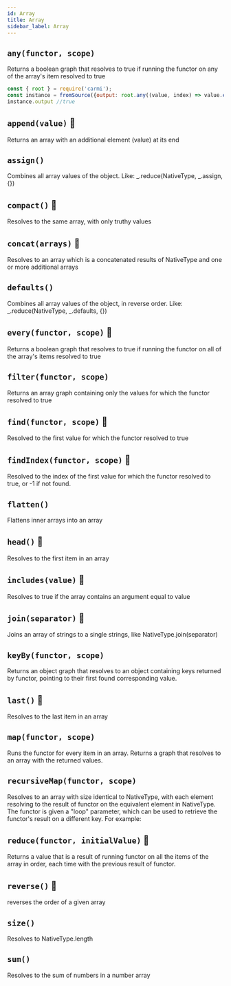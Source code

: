 ```yaml
---
id: Array
title: Array
sidebar_label: Array
---
```

## `any(functor, scope)`
Returns a boolean graph that resolves to true if running the functor on any of the array's item resolved to true
```js
const { root } = require('carmi');
const instance = fromSource({output: root.any((value, index) => value.eq(2))}, [3, 2, 1]);
instance.output //true
```
## `append(value)` 🍬
Returns an array with an additional element (value) at its end

## `assign()`
Combines all array values of the object. Like: _.reduce(NativeType, _.assign, {})

## `compact()` 🍬
Resolves to the same array, with only truthy values

## `concat(arrays)` 🍬
Resolves to an array which is a concatenated results of NativeType and one or more additional arrays

## `defaults()`
Combines all array values of the object, in reverse order. Like: _.reduce(NativeType, _.defaults, {})

## `every(functor, scope)` 🍬
Returns a boolean graph that resolves to true if running the functor on all of the array's items resolved to true

## `filter(functor, scope)`
Returns an array graph containing only the values for which the functor resolved to true

## `find(functor, scope)` 🍬
Resolved to the first value for which the functor resolved to true

## `findIndex(functor, scope)` 🍬
Resolved to the index of the first value for which the functor resolved to true, or -1 if not found.

## `flatten()`
Flattens inner arrays into an array

## `head()` 🍬
Resolves to the first item in an array

## `includes(value)` 🍬
Resolves to true if the array contains an argument equal to value

## `join(separator)` 🍬
Joins an array of strings to a single strings, like NativeType.join(separator)

## `keyBy(functor, scope)`
Returns an object graph that resolves to an object containing keys returned by functor, pointing to their first found corresponding value.

## `last()` 🍬
Resolves to the last item in an array

## `map(functor, scope)`
Runs the functor for every item in an array. Returns a graph that resolves to an array with the returned values.

## `recursiveMap(functor, scope)`
Resolves to an array with size identical to NativeType, with each element resolving to the result of functor on the equivalent element in NativeType.
The functor is given a "loop" parameter, which can be used to retrieve the functor's result on a different key. For example:

## `reduce(functor, initialValue)` 🍬
Returns a value that is a result of running functor on all the items of the array in order, each time with the previous result of functor.

## `reverse()` 🍬
reverses the order of a given array

## `size()`
Resolves to NativeType.length

## `sum()`
Resolves to the sum of numbers in a number array

